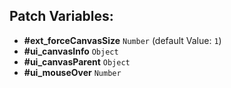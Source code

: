 ## Patch Variables:

* __#ext_forceCanvasSize__ ```Number``` (default Value: `1`)
* __#ui_canvasInfo__ ```Object```
* __#ui_canvasParent__ ```Object```
* __#ui_mouseOver__ ```Number```

